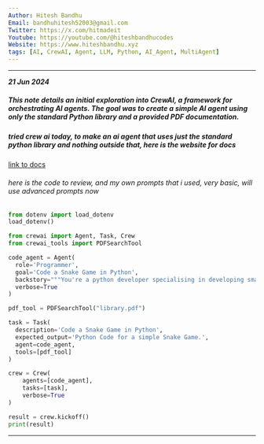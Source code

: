 ```yaml
---
Author: Hitesh Bandhu
Email: bandhuhitesh52003@gmail.com
Twitter: https://x.com/hitmadeit
Youtube: https://youtube.com/@hiteshbandhucodes
Website: https://www.hiteshbandhu.xyz
tags: [AI, CrewAI, Agent, LLM, Python, AI_Agent, MultiAgent]
---
```

---
***21 Jun 2024***
##### This note details an initial exploration into CrewAI, a framework for orchestrating AI agents. The goal was to create a simple AI agent using only the standard Python library and a provided PDF documentation.

##### tried crew ai today, to make an ai agent that uses just the standard python library and nothing outside that, here is the website for docs
[link to docs](https://docs.crewai.com/core-concepts/Agents/)

###### here is the code to review, and my own prompts that i used, very basic, will use advanced prompts now
 
```python
from dotenv import load_dotenv
load_dotenv()

from crewai import Agent, Task, Crew
from crewai_tools import PDFSearchTool

code_agent = Agent(
  role='Programmer',
  goal='Code a Snake Game in Python',
  backstory="""You're a python developer specialising in developing small arcade games just using the python documentaion, and not using any internet. You just use the PDF you have access to - to read the documentation and code the games.""",
  verbose=True
)

pdf_tool = PDFSearchTool("library.pdf")

task = Task(
  description='Code a Snake Game in Python',
  expected_output='Python Code for a simple Snake Game.',
  agent=code_agent,
  tools=[pdf_tool]
)

crew = Crew(
    agents=[code_agent],
    tasks=[task],
    verbose=True
)

result = crew.kickoff()
print(result)
```

---
